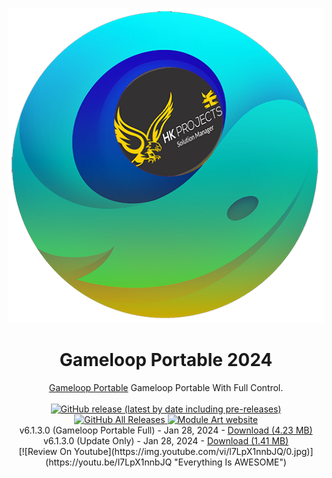 <p align="center">
  <img src="/gameloop_hk4tech.png">
</p>
<h1 align="center">Gameloop Portable 2024</h1>

<p align="center">
  <a href="https://hk4tech.com/home/GameloopPortableUpdater">Gameloop Portable</a> Gameloop Portable With Full Control.
  <br><br>
  <a href="https://github.com/AhmedNasserHK/GameloopPortableUpdater/releases">
    <img alt="GitHub release (latest by date including pre-releases)" src="https://img.shields.io/github/v/release/AhmedNasserHK/GameloopPortableUpdater?include_prereleases">
    <img alt="GitHub All Releases" src="https://img.shields.io/github/downloads/AhmedNasserHK/GameloopPortableUpdater/total">
  </a>
  <a href="https://hk4tech.com">
    <img alt="Module Art website" src="https://img.shields.io/badge/www-HKProjects-%2300BCD4">
  </a>
  <a href="https://hk4tech.com/home/GameloopPortableUpdater">
  </a>
  <br>
  v6.1.3.0 (Gameloop Portable Full) - Jan 28, 2024 - <a href="https://github.com/AhmedNasserHK/GameloopPortableUpdater/releases/download/6.1.3.0/Gameloop.Portable.FULL.v6.1.3.0.7z">Download (4.23 MB)</a>
   <br>
  v6.1.3.0 (Update Only) - Jan 28, 2024 - <a href="https://github.com/AhmedNasserHK/GameloopPortableUpdater/releases/download/6.1.3.0/Gameloop.Portable.Update.Only.v6.1.3.0.7z">Download (1.41 MB)</a>
  <br>
[![Review On Youtube](https://img.youtube.com/vi/l7LpX1nnbJQ/0.jpg)](https://youtu.be/l7LpX1nnbJQ "Everything Is AWESOME")

</p>
